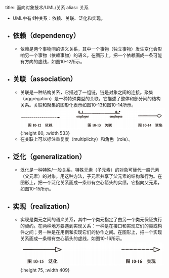title:: 面向对象技术/UML/关系
alias:: 关系

- UML中有4种关系：依赖、关联、泛化和实现。
- ## 依赖（dependency）
	- 依赖是两个事物间的语义关系，其中一个事物（独立事物）发生变化会影响另一个事物（依赖事物）的语义。在图形上，把一个依赖画成一条可能有方向的虚线，如图10-12所示。
- ## 关联（association）
	- 关联是一种结构关系，它描述了一组链，链是对象之间的连接。聚集（aggregation）是一种特殊类型的关联，它描述了整体和部分间的结构关系。关联和聚集的图形化表示如图10-13和图10-14所示。
	  ![image.png](../assets/image_1649065103768_0.png){:height 80, :width 533}
	- 在关联上可以标注重复度（multiplicity）和角色（role）。
- ## 泛化（generalization）
	- 泛化是一种特殊/一般关系，特殊元素（子元素）的对象可替代一般元素（父元素）的对象。用这种方法，子元素共享了父元素的结构和行为。在图形上，把一个泛化关系画成一条带有空心箭头的实绩，它指向父元素，如图10-15所示。
- ## 实现（realization）
	- 实现是类元之间的语义关系，其中一个类元指定了由另一个类元保证执行的契约。在两种地方要遇到实现关系：一种是在接口和实现它们的类或构件之间；另一种是在用例和实现它们的协作之间。在图形上，把一个实现关系画成一条带有空心箭头的虚线，如图10-16所示。
	  ![image.png](../assets/image_1649065124842_0.png){:height 75, :width 409}